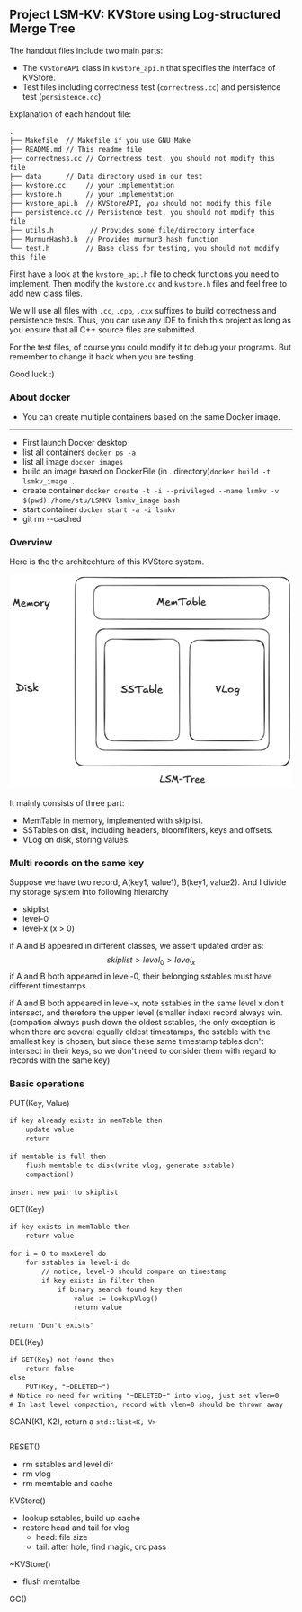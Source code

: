 ## Project LSM-KV: KVStore using Log-structured Merge Tree


The handout files include two main parts:

- The `KVStoreAPI` class in `kvstore_api.h` that specifies the interface of KVStore.
- Test files including correctness test (`correctness.cc`) and persistence test (`persistence.cc`).

Explanation of each handout file:

```text
.
├── Makefile  // Makefile if you use GNU Make
├── README.md // This readme file
├── correctness.cc // Correctness test, you should not modify this file
├── data      // Data directory used in our test
├── kvstore.cc     // your implementation
├── kvstore.h      // your implementation
├── kvstore_api.h  // KVStoreAPI, you should not modify this file
├── persistence.cc // Persistence test, you should not modify this file
├── utils.h         // Provides some file/directory interface
├── MurmurHash3.h  // Provides murmur3 hash function
└── test.h         // Base class for testing, you should not modify this file
```


First have a look at the `kvstore_api.h` file to check functions you need to implement. Then modify the `kvstore.cc` and `kvstore.h` files and feel free to add new class files.

We will use all files with `.cc`, `.cpp`, `.cxx` suffixes to build correctness and persistence tests. Thus, you can use any IDE to finish this project as long as you ensure that all C++ source files are submitted.

For the test files, of course you could modify it to debug your programs. But remember to change it back when you are testing.

Good luck :)

### About docker
- You can create multiple containers based on the same Docker image.
---
- First launch Docker desktop
- list all containers `docker ps -a`
- list all image `docker images`
- build an image based on DockerFile (in . directory)`docker build -t lsmkv_image .`
- create container `docker create -t -i --privileged --name lsmkv -v $(pwd):/home/stu/LSMKV lsmkv_image bash`
- start container `docker start -a -i lsmkv`
- git rm --cached

### Overview
Here is the the architechture of this KVStore system.

![](image/overview.png)

It mainly consists of three part:
- MemTable in memory, implemented with skiplist.
- SSTables on disk, including headers, bloomfilters, keys and offsets.
- VLog on disk, storing values.

### Multi records on the same key
Suppose we have two record, A(key1, value1), B(key1, value2). And I divide my storage system into following hierarchy
- skiplist
- level-0
- level-x (x > 0)

if A and B appeared in different classes, we assert updated order as: $$skiplist > level_0 > level_x$$
if A and B both appeared in level-0, their belonging sstables must have different timestamps.

if A and B both appeared in level-x, note sstables in the same level x don't intersect, and therefore the upper level (smaller index) record always win.
(compation always push down the oldest sstables, the only exception is when there are several equally oldest timestamps, the sstable with the smallest key is chosen, but since these same timestamp tables don't intersect in their keys, so we don't need to consider them with regard to records with the same key)

### Basic operations
PUT(Key, Value)
```pseudo
if key already exists in memTable then
    update value
    return

if memtable is full then
    flush memtable to disk(write vlog, generate sstable)
    compaction()

insert new pair to skiplist
```
GET(Key)
```pseudo
if key exists in memTable then
    return value

for i = 0 to maxLevel do
    for sstables in level-i do
        // notice, level-0 should compare on timestamp
        if key exists in filter then
            if binary search found key then
                value := lookupVlog()
                return value

return "Don't exists"
```
DEL(Key)
```pseudo
if GET(Key) not found then
    return false
else
    PUT(Key, "~DELETED~")
# Notice no need for writing "~DELETED~" into vlog, just set vlen=0
# In last level compaction, record with vlen=0 should be thrown away
```
SCAN(K1, K2), return a `std::list<K, V>`
```pseudo
```
RESET()
- rm sstables and level dir
- rm vlog
- rm memtable and cache

KVStore()
- lookup sstables, build up cache
- restore head and tail for vlog
    - head: file size
    - tail: after hole, find magic, crc pass

~KVStore()
- flush memtalbe

GC()
